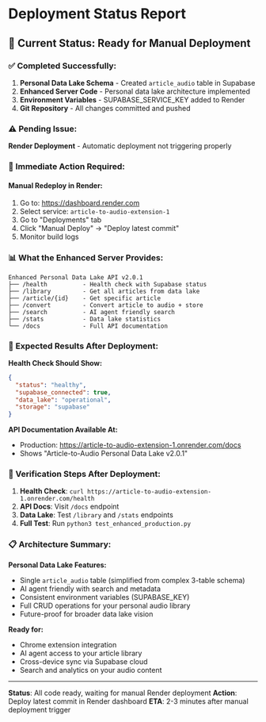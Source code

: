 # Deployment Status Report

## 🎯 Current Status: Ready for Manual Deployment

### ✅ Completed Successfully:
1. **Personal Data Lake Schema** - Created `article_audio` table in Supabase
2. **Enhanced Server Code** - Personal data lake architecture implemented
3. **Environment Variables** - SUPABASE_SERVICE_KEY added to Render
4. **Git Repository** - All changes committed and pushed

### ⚠️ Pending Issue:
**Render Deployment** - Automatic deployment not triggering properly

### 🔧 Immediate Action Required:

#### Manual Redeploy in Render:
1. Go to: https://dashboard.render.com
2. Select service: `article-to-audio-extension-1`
3. Go to "Deployments" tab
4. Click "Manual Deploy" → "Deploy latest commit"
5. Monitor build logs

### 📊 What the Enhanced Server Provides:

```
Enhanced Personal Data Lake API v2.0.1
├── /health          - Health check with Supabase status
├── /library         - Get all articles from data lake
├── /article/{id}    - Get specific article
├── /convert         - Convert article to audio + store
├── /search          - AI agent friendly search
├── /stats           - Data lake statistics
└── /docs            - Full API documentation
```

### 🎉 Expected Results After Deployment:

**Health Check Should Show:**
```json
{
  "status": "healthy",
  "supabase_connected": true,
  "data_lake": "operational",
  "storage": "supabase"
}
```

**API Documentation Available At:**
- Production: https://article-to-audio-extension-1.onrender.com/docs
- Shows "Article-to-Audio Personal Data Lake v2.0.1"

### 🧪 Verification Steps After Deployment:

1. **Health Check**: `curl https://article-to-audio-extension-1.onrender.com/health`
2. **API Docs**: Visit `/docs` endpoint
3. **Data Lake**: Test `/library` and `/stats` endpoints
4. **Full Test**: Run `python3 test_enhanced_production.py`

### 📋 Architecture Summary:

**Personal Data Lake Features:**
- Single `article_audio` table (simplified from complex 3-table schema)
- AI agent friendly with search and metadata
- Consistent environment variables (SUPABASE_KEY)
- Full CRUD operations for your personal audio library
- Future-proof for broader data lake vision

**Ready for:**
- Chrome extension integration
- AI agent access to your article library
- Cross-device sync via Supabase cloud
- Search and analytics on your audio content

---

**Status**: All code ready, waiting for manual Render deployment
**Action**: Deploy latest commit in Render dashboard
**ETA**: 2-3 minutes after manual deployment trigger
